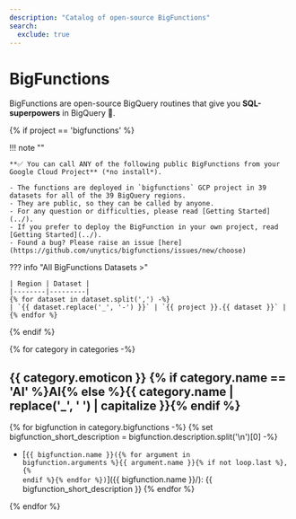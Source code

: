 ```yaml
---
description: "Catalog of open-source BigFunctions"
search:
  exclude: true
---
```


# BigFunctions


BigFunctions are open-source BigQuery routines that give you **SQL-superpowers** in BigQuery 💪.


{% if project == 'bigfunctions' %}


!!! note ""

    **✅ You can call ANY of the following public BigFunctions from your Google Cloud Project** (*no install*).

    - The functions are deployed in `bigfunctions` GCP project in 39 datasets for all of the 39 BigQuery regions.
    - They are public, so they can be called by anyone.
    - For any question or difficulties, please read [Getting Started](../).
    - If you prefer to deploy the BigFunction in your own project, read [Getting Started](../).
    - Found a bug? Please raise an issue [here](https://github.com/unytics/bigfunctions/issues/new/choose)

??? info "All BigFunctions Datasets >"

    | Region | Dataset |
    |--------|---------|
    {% for dataset in dataset.split(',') -%}    
    | `{{ dataset.replace('_', '-') }}` | `{{ project }}.{{ dataset }}` |
    {% endfor %}

{% endif %}



{% for category in categories -%}

## {{ category.emoticon }} {% if category.name == 'AI' %}AI{% else %}{{ category.name | replace('_', ' ') | capitalize }}{% endif %}

{% for bigfunction in category.bigfunctions -%}
{% set bigfunction_short_description = bigfunction.description.split('\n')[0] -%}
- [<code>{{ bigfunction.name }}({% for argument in bigfunction.arguments %}{{ argument.name }}{% if not loop.last %}, {% endif %}{% endfor %})</code>]({{ bigfunction.name }}/): {{ bigfunction_short_description }}
{% endfor %}

{% endfor %}

